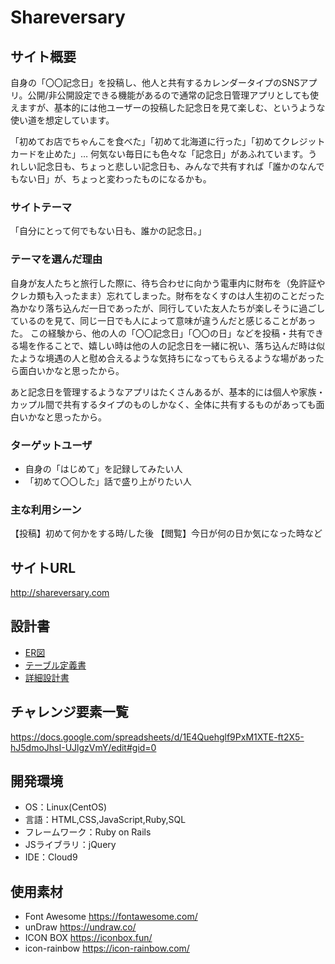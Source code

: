# Shareversary

## サイト概要

自身の「〇〇記念日」を投稿し、他人と共有するカレンダータイプのSNSアプリ。公開/非公開設定できる機能があるので通常の記念日管理アプリとしても使えますが、基本的には他ユーザーの投稿した記念日を見て楽しむ、というような使い道を想定しています。

「初めてお店でちゃんこを食べた」「初めて北海道に行った」「初めてクレジットカードを止めた」… 何気ない毎日にも色々な「記念日」があふれています。うれしい記念日も、ちょっと悲しい記念日も、みんなで共有すれば「誰かのなんでもない日」が、ちょっと変わったものになるかも。
### サイトテーマ

「自分にとって何でもない日も、誰かの記念日。」

### テーマを選んだ理由

自身が友人たちと旅行した際に、待ち合わせに向かう電車内に財布を（免許証やクレカ類も入ったまま）忘れてしまった。財布をなくすのは人生初のことだった為かなり落ち込んだ一日であったが、同行していた友人たちが楽しそうに過ごしているのを見て、同じ一日でも人によって意味が違うんだと感じることがあった。
この経験から、他の人の「〇〇記念日」「〇〇の日」などを投稿・共有できる場を作ることで、嬉しい時は他の人の記念日を一緒に祝い、落ち込んだ時は似たような境遇の人と慰め合えるような気持ちになってもらえるような場があったら面白いかなと思ったから。

あと記念日を管理するようなアプリはたくさんあるが、基本的には個人や家族・カップル間で共有するタイプのものしかなく、全体に共有するものがあっても面白いかなと思ったから。

### ターゲットユーザ

- 自身の「はじめて」を記録してみたい人
- 「初めて〇〇した」話で盛り上がりたい人

### 主な利用シーン

【投稿】初めて何かをする時/した後
【閲覧】今日が何の日か気になった時など


## サイトURL
<http://shareversary.com>


## 設計書
- [ER図](https://drive.google.com/file/d/193Q385tD8bDUOca7sad5_mnWdITxh8Cu/view?usp=sharing)
- [テーブル定義書](https://docs.google.com/spreadsheets/d/1f2lNVyXqcQfgADfrtDCo6fuE-Itf1Kc_OgUSwtZbE10/edit#gid=561761829)
- [詳細設計書](https://docs.google.com/spreadsheets/d/1_KOqj7REVZyLgscF0rdS2w0h6uQ2UC0G9d9muUHLBJY/edit?usp=sharing)



## チャレンジ要素一覧
<https://docs.google.com/spreadsheets/d/1E4Quehglf9PxM1XTE-ft2X5-hJ5dmoJhsI-UJlgzVmY/edit#gid=0>

## 開発環境
- OS：Linux(CentOS)
- 言語：HTML,CSS,JavaScript,Ruby,SQL
- フレームワーク：Ruby on Rails
- JSライブラリ：jQuery
- IDE：Cloud9

## 使用素材
- Font Awesome <https://fontawesome.com/>
- unDraw <https://undraw.co/>
- ICON BOX <https://iconbox.fun/>
- icon-rainbow <https://icon-rainbow.com/>
